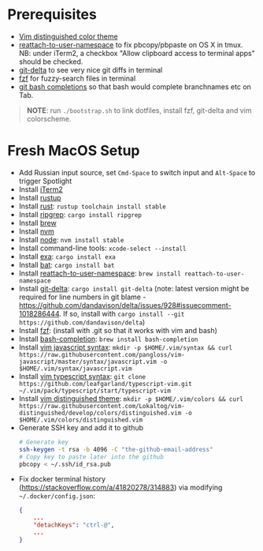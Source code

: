 
# Prerequisites
- [Vim distinguished color theme](https://github.com/Lokaltog/vim-distinguished)
- [reattach-to-user-namespace](https://github.com/ChrisJohnsen/tmux-MacOSX-pasteboard) to fix pbcopy/pbpaste on OS X in tmux. NB: under iTerm2, a checkbox "Allow clipboard access to terminal apps" should be checked.
- [git-delta](https://github.com/dandavison/delta) to see very nice git diffs in terminal
- [fzf](https://github.com/junegunn/fzf) for fuzzy-search files in terminal
- [git bash completions](https://github.com/git/git/blob/master/contrib/completion/git-completion.bash) so that bash would complete branchnames etc on Tab.

> **NOTE**: run `./bootstrap.sh` to link dotfiles, install fzf, git-delta and vim colorscheme.

# Fresh MacOS Setup

- Add Russian input source, set `Cmd-Space` to switch input and `Alt-Space` to trigger Spotlight
- Install [iTerm2](https://www.iterm2.com/)
- Install [rustup](https://www.rust-lang.org/tools/install)
- Install [rust](https://www.rust-lang.org/tools/install): `rustup toolchain install stable`
- Install [ripgrep](https://github.com/BurntSushi/ripgrep): `cargo install ripgrep`
- Install [brew](https://brew.sh/)
- Install [nvm](https://github.com/nvm-sh/nvm)
- Install [node](https://nodejs.org/en/): `nvm install stable`
- Install command-line tools: `xcode-select --install`
- Install [exa](https://the.exa.website/): `cargo install exa`
- Install [bat](https://github.com/sharkdp/bat): `cargo install bat`
- Install [reattach-to-user-namespace](https://github.com/ChrisJohnsen/tmux-MacOSX-pasteboard): `brew install reattach-to-user-namespace`
- Install [git-delta](https://github.com/dandavison/delta): `cargo install git-delta` (note: latest version might be required for line numbers in git blame - https://github.com/dandavison/delta/issues/928#issuecomment-1018286444. If so, install with `cargo install --git https://github.com/dandavison/delta`)
- Install [fzf](https://github.com/junegunn/fzf): (install with .git so that it works with vim and bash)
- Install [bash-completion](https://github.com/git/git/blob/master/contrib/completion/git-completion.bash): `brew install bash-completion`
- Install [vim javascript syntax](https://github.com/pangloss/vim-javascript/blob/master/syntax/javascript.vim): `mkdir -p $HOME/.vim/syntax && curl https://raw.githubusercontent.com/pangloss/vim-javascript/master/syntax/javascript.vim -o $HOME/.vim/syntax/javascript.vim`
- Install [vim typescript syntax](https://github.com/leafgarland/typescript-vim): `git clone https://github.com/leafgarland/typescript-vim.git ~/.vim/pack/typescript/start/typescript-vim`
- Install [vim distinguished theme](https://github.com/Lokaltog/vim-distinguished): `mkdir -p $HOME/.vim/colors && curl https://raw.githubusercontent.com/Lokaltog/vim-distinguished/develop/colors/distinguished.vim -o $HOME/.vim/colors/distinguished.vim`
- Generate SSH key and add it to github
    ```sh
    # Generate key
    ssh-keygen -t rsa -b 4096 -C "the-github-email-address"
    # Copy key to paste later into the github
    pbcopy < ~/.ssh/id_rsa.pub
    ```
- Fix docker terminal history (https://stackoverflow.com/a/41820278/314883) via modifying `~/.docker/config.json`:
    ```json
    {
        ...
        "detachKeys": "ctrl-@",
        ...
    }
    ```

